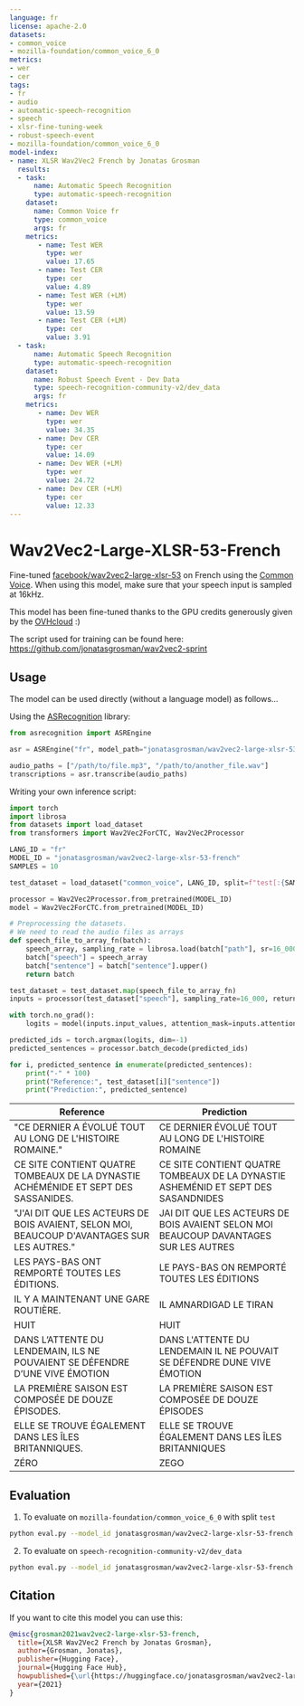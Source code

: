 ```yaml
---
language: fr
license: apache-2.0
datasets:
- common_voice
- mozilla-foundation/common_voice_6_0
metrics:
- wer
- cer
tags:
- fr
- audio
- automatic-speech-recognition
- speech
- xlsr-fine-tuning-week
- robust-speech-event
- mozilla-foundation/common_voice_6_0
model-index:
- name: XLSR Wav2Vec2 French by Jonatas Grosman
  results:
  - task: 
      name: Automatic Speech Recognition 
      type: automatic-speech-recognition
    dataset:
      name: Common Voice fr
      type: common_voice
      args: fr
    metrics:
       - name: Test WER
         type: wer
         value: 17.65
       - name: Test CER
         type: cer
         value: 4.89
       - name: Test WER (+LM)
         type: wer
         value: 13.59
       - name: Test CER (+LM)
         type: cer
         value: 3.91
  - task: 
      name: Automatic Speech Recognition
      type: automatic-speech-recognition
    dataset:
      name: Robust Speech Event - Dev Data
      type: speech-recognition-community-v2/dev_data
      args: fr
    metrics:
       - name: Dev WER
         type: wer
         value: 34.35
       - name: Dev CER
         type: cer
         value: 14.09
       - name: Dev WER (+LM)
         type: wer
         value: 24.72
       - name: Dev CER (+LM)
         type: cer
         value: 12.33
---
```


# Wav2Vec2-Large-XLSR-53-French

Fine-tuned [facebook/wav2vec2-large-xlsr-53](https://huggingface.co/facebook/wav2vec2-large-xlsr-53) on French using the [Common Voice](https://huggingface.co/datasets/common_voice).
When using this model, make sure that your speech input is sampled at 16kHz.

This model has been fine-tuned thanks to the GPU credits generously given by the [OVHcloud](https://www.ovhcloud.com/en/public-cloud/ai-training/) :)

The script used for training can be found here: https://github.com/jonatasgrosman/wav2vec2-sprint

## Usage

The model can be used directly (without a language model) as follows...

Using the [ASRecognition](https://github.com/jonatasgrosman/asrecognition) library:

```python
from asrecognition import ASREngine

asr = ASREngine("fr", model_path="jonatasgrosman/wav2vec2-large-xlsr-53-french")

audio_paths = ["/path/to/file.mp3", "/path/to/another_file.wav"]
transcriptions = asr.transcribe(audio_paths)
```

Writing your own inference script:

```python
import torch
import librosa
from datasets import load_dataset
from transformers import Wav2Vec2ForCTC, Wav2Vec2Processor

LANG_ID = "fr"
MODEL_ID = "jonatasgrosman/wav2vec2-large-xlsr-53-french"
SAMPLES = 10

test_dataset = load_dataset("common_voice", LANG_ID, split=f"test[:{SAMPLES}]")

processor = Wav2Vec2Processor.from_pretrained(MODEL_ID)
model = Wav2Vec2ForCTC.from_pretrained(MODEL_ID)

# Preprocessing the datasets.
# We need to read the audio files as arrays
def speech_file_to_array_fn(batch):
    speech_array, sampling_rate = librosa.load(batch["path"], sr=16_000)
    batch["speech"] = speech_array
    batch["sentence"] = batch["sentence"].upper()
    return batch

test_dataset = test_dataset.map(speech_file_to_array_fn)
inputs = processor(test_dataset["speech"], sampling_rate=16_000, return_tensors="pt", padding=True)

with torch.no_grad():
    logits = model(inputs.input_values, attention_mask=inputs.attention_mask).logits

predicted_ids = torch.argmax(logits, dim=-1)
predicted_sentences = processor.batch_decode(predicted_ids)

for i, predicted_sentence in enumerate(predicted_sentences):
    print("-" * 100)
    print("Reference:", test_dataset[i]["sentence"])
    print("Prediction:", predicted_sentence)
```

| Reference  | Prediction |
| ------------- | ------------- |
| "CE DERNIER A ÉVOLUÉ TOUT AU LONG DE L'HISTOIRE ROMAINE." | CE DERNIER ÉVOLUÉ TOUT AU LONG DE L'HISTOIRE ROMAINE |
| CE SITE CONTIENT QUATRE TOMBEAUX DE LA DYNASTIE ACHÉMÉNIDE ET SEPT DES SASSANIDES. | CE SITE CONTIENT QUATRE TOMBEAUX DE LA DYNASTIE ASHEMÉNID ET SEPT DES SASANDNIDES |
| "J'AI DIT QUE LES ACTEURS DE BOIS AVAIENT, SELON MOI, BEAUCOUP D'AVANTAGES SUR LES AUTRES." | JAI DIT QUE LES ACTEURS DE BOIS AVAIENT SELON MOI BEAUCOUP DAVANTAGES SUR LES AUTRES |
| LES PAYS-BAS ONT REMPORTÉ TOUTES LES ÉDITIONS. | LE PAYS-BAS ON REMPORTÉ TOUTES LES ÉDITIONS |
| IL Y A MAINTENANT UNE GARE ROUTIÈRE. | IL AMNARDIGAD LE TIRAN |
| HUIT | HUIT |
| DANS L’ATTENTE DU LENDEMAIN, ILS NE POUVAIENT SE DÉFENDRE D’UNE VIVE ÉMOTION | DANS L'ATTENTE DU LENDEMAIN IL NE POUVAIT SE DÉFENDRE DUNE VIVE ÉMOTION |
| LA PREMIÈRE SAISON EST COMPOSÉE DE DOUZE ÉPISODES. | LA PREMIÈRE SAISON EST COMPOSÉE DE DOUZE ÉPISODES |
| ELLE SE TROUVE ÉGALEMENT DANS LES ÎLES BRITANNIQUES. | ELLE SE TROUVE ÉGALEMENT DANS LES ÎLES BRITANNIQUES |
| ZÉRO | ZEGO |

## Evaluation

1. To evaluate on `mozilla-foundation/common_voice_6_0` with split `test`

```bash
python eval.py --model_id jonatasgrosman/wav2vec2-large-xlsr-53-french --dataset mozilla-foundation/common_voice_6_0 --config fr --split test
```

2. To evaluate on `speech-recognition-community-v2/dev_data`

```bash
python eval.py --model_id jonatasgrosman/wav2vec2-large-xlsr-53-french --dataset speech-recognition-community-v2/dev_data --config fr --split validation --chunk_length_s 5.0 --stride_length_s 1.0
```

## Citation
If you want to cite this model you can use this:

```bibtex
@misc{grosman2021wav2vec2-large-xlsr-53-french,
  title={XLSR Wav2Vec2 French by Jonatas Grosman},
  author={Grosman, Jonatas},
  publisher={Hugging Face},
  journal={Hugging Face Hub},
  howpublished={\url{https://huggingface.co/jonatasgrosman/wav2vec2-large-xlsr-53-french}},
  year={2021}
}
```